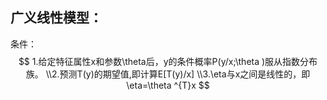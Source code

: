 ## 广义线性模型：

条件：
$$
1.给定特征属性x和参数\theta后，y的条件概率P(y/x;\theta )服从指数分布族。
\\2.预测T(y)的期望值,即计算E[T(y)/x]
\\3.\eta与x之间是线性的，即\eta=\theta ^{T}x
$$

